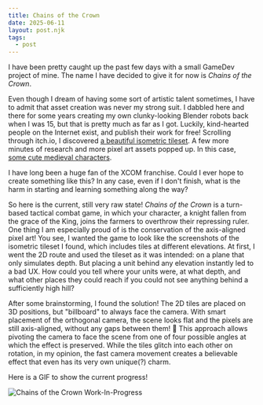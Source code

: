 ```yaml
---
title: Chains of the Crown
date: 2025-06-11
layout: post.njk
tags:
  - post
---
```


I have been pretty caught up the past few days with a small GameDev project of mine. The name I have decided to give it for now is *Chains of the Crown*.

Even though I dream of having some sort of artistic talent sometimes, I have to admit that asset creation was never my strong suit. I dabbled here and there for some years creating my own clunky-looking Blender robots back when I was 15, but that is pretty much as far as I got.
Luckily, kind-hearted people on the Internet exist, and publish their work for free!
Scrolling through itch.io, I discovered [a beautiful isometric tileset](https://scrabling.itch.io/pixel-isometric-tiles). A few more minutes of research and more pixel art assets popped up. In this case,[ some cute medieval characters](https://lyaseek.itch.io/minifhumans).

I have long been a huge fan of the XCOM franchise. Could I ever hope to create something like this? In any case, even if I don't finish, what is the harm in starting and learning something along the way?

So here is the current, still very raw state! *Chains of the Crown* is a turn-based tactical combat game, in which your character, a knight fallen from the grace of the King, joins the farmers to overthrow their repressing ruler. One thing I am especially proud of is the conservation of the axis-aligned pixel art! You see, I wanted the game to look like the screenshots of the isometric tileset I found, which includes tiles at different elevations.
At first, I went the 2D route and used the tileset as it was intended: on a plane that only simulates depth. But placing a unit behind any elevation instantly led to a bad UX. How could you tell where your units were, at what depth, and what other places they could reach if you could not see anything behind a sufficiently high hill?

After some brainstorming, I found the solution!
The 2D tiles are placed on 3D positions, but "billboard" to always face the camera. With smart placement of the orthogonal camera, the scene looks flat and the pixels are still axis-aligned, without any gaps between them! 🥳 This approach allows pivoting the camera to face the scene from one of four possible angles at which the effect is preserved. While the tiles glitch into each other on rotation, in my opinion, the fast camera movement creates a believable effect that even has its very own unique(?) charm.

Here is a GIF to show the current progress!

![Chains of the Crown Work-In-Progress](/media/chains_of_the_crown.gif "Demonstration of the camera rotation feature, with some unit selection and movement.")
